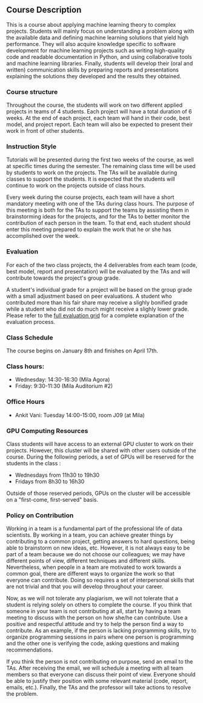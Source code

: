 
## Course Description
This is a course about applying machine learning theory to complex projects. Students will mainly focus on understanding a problem along with the available data and defining machine learning solutions that yield high performance. They will also acquire knowledge specific to software development for machine learning projects such as writing high-quality code and readable documentation in Python, and using collaborative tools and machine learning libraries. Finally, students will develop their (oral and written) communication skills by preparing reports and presentations explaining the solutions they developed and the results they obtained.

### Course structure
Throughout the course, the students will work on two different applied projects in teams of 4 students. Each project will have a total duration of 6 weeks. At the end of each project, each team will hand in their code, best model, and project report. Each team will also be expected to present their work in front of other students.

### Instruction Style
Tutorials will be presented during the first two weeks of the course, as well at specific times during the semester. The remaining class time will be used by students to work on the projects. The TAs will be available during classes to support the students. It is expected that the students will continue to work on the projects outside of class hours.

Every week during the course projects, each team will have a short mandatory meeting with one of the TAs during class hours. The purpose of this meeting is both for the TAs to support the teams by assisting them in brainstorming ideas for the projects, and for the TAs to better monitor the contribution of each person in the team. To that end, each student should enter this meeting prepared to explain the work that he or she has accomplished over the week.

### Evaluation
For each of the two class projects, the 4 deliverables from each team (code, best model, report and presentation) will be evaluated by the TAs and will contribute towards the project's group grade. 

A student's individual grade for a project will be based on the group grade with a small adjustment based on peer evaluations. A student who contributed more than his fair share may receive a slighly bonified grade while a student who did not do much might receive a slighly lower grade. Please refer to the [full evaluation grid](https://github.com/mila-udem/ift6759/blob/master/evaluation-grid.pdf) for a complete explanation of the evaluation process.

### Class Schedule
The course begins on January 8th and finishes on April 17th.

### Class hours:
- Wednesday: 14:30-16:30 (Mila Agora)
- Friday: 9:30-11:30 (Mila Auditorium #2)

### Office Hours
- Ankit Vani: Tuesday 14:00-15:00, room J09 (at Mila)

### GPU Computing Resources
Class students will have access to an external GPU cluster to work on their projects. However, this cluster will be shared with other users outside of the course. During the following periods, a set of GPUs will be reserved for the students in the class : 
- Wednesdays from 11h30 to 19h30
- Fridays from 8h30 to 16h30

Outside of those reserved periods, GPUs on the cluster will be accessible on a "first-come, first-served" basis.

### Policy on Contribution

Working in a team is a fundamental part of the professional life of data scientists. By working in a team, you can achieve greater things by contributing to a common project, getting answers to hard questions, being able to brainstorm on new ideas, etc. However, it is not always easy to be part of a team because we do not choose our colleagues; we may have different points of view, different techniques and different skills. Nevertheless, when people in a team are motivated to work towards a common goal, there are different ways to organize the work so that everyone can contribute. Doing so requires a set of interpersonal skills that are not trivial and that you will develop throughout your career.

Now, as we will not tolerate any plagiarism, we will not tolerate that a student is relying solely on others to complete the course. If you think that someone in your team is not contributing at all, start by having a team meeting to discuss with the person on how she/he can contribute. Use a positive and respectful attitude and try to help the person find a way to contribute. As an example, if the person is lacking programming skills, try to organize programming sessions in pairs where one person is programming and the other one is verifying the code, asking questions and making recommendations.

If you think the person is not contributing on purpose, send an email to the TAs. After receiving the email, we will schedule a meeting with all team members so that everyone can discuss their point of view.  Everyone should be able to justify their position with some relevant material (code, report, emails, etc.). Finally, the TAs and the professor will take actions to resolve the problem.

